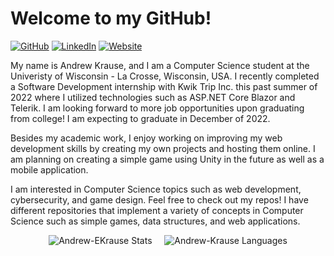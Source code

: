 # Welcome to my GitHub!

[![GitHub](https://img.shields.io/badge/-GitHub-informational?style=flat-square&logo=github&logoColor=white&colorB=616161&labelColor=black)](https://github.com/andrew-ekrause)
[![LinkedIn](https://img.shields.io/badge/-LinkedIn-informational?style=flat-square&logo=linkedin&logoColor=0072b1&colorB=616161&labelColor=black)](https://www.linkedin.com/in/andrew-krause-b6aa21179/)
[![Website](https://img.shields.io/badge/Web-Andrew-informational?style=flat-square&colorB=616161&labelColor=527C9D)](https://andrewkrause.dev)

My name is Andrew Krause, and I am a Computer Science student at the Univeristy of Wisconsin - La Crosse, Wisconsin, USA. I recently completed a Software Development internship with Kwik Trip Inc. this past summer of 2022 where I utilized technologies such as ASP.NET Core Blazor and Telerik. I am looking forward to more job opportunities upon graduating from college! I am expecting to graduate in December of 2022.

Besides my academic work, I enjoy working on improving my web development skills by creating my own projects and hosting them online. I am planning on creating a simple game using Unity in the future as well as a mobile application.

I am interested in Computer Science topics such as web development, cybersecurity, and game design.
Feel free to check out my repos! I have different repositories that implement a variety of concepts in Computer Science such as simple games, data structures, and web applications.

<p align="center"> <img src="https://github-readme-stats.vercel.app/api?username=andrew-ekrause&show_icons=true&theme=city_lights&count_private=true" alt="Andrew-EKrause Stats" /> &nbsp;&nbsp;&nbsp; <img src="https://github-readme-stats.vercel.app/api/top-langs?username=andrew-ekrause&show_icons=true&theme=city_lights&count_private=true&layout=compact" alt="Andrew-Krause Languages" />

<!--
**Andrew-EKrause/Andrew-EKrause** is a ✨ _special_ ✨ repository because its `README.md` (this file) appears on your GitHub profile.

Here are some ideas to get you started:

- 🔭 I’m currently working on ...
- 🌱 I’m currently learning ...
- 👯 I’m looking to collaborate on ...
- 🤔 I’m looking for help with ...
- 💬 Ask me about ...
- 📫 How to reach me: ...
- 😄 Pronouns: ...
- ⚡ Fun fact: ...
-->
